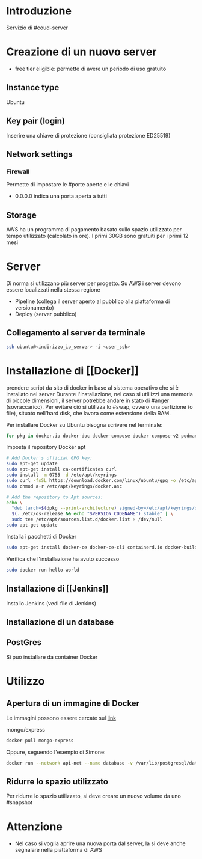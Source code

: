# Introduzione
Servizio di #coud-server
# Creazione di un nuovo server
- free tier eligible: permette di avere un periodo di uso gratuito
## Instance type
Ubuntu
## Key pair (login)
Inserire una chiave di protezione (consigliata protezione ED25519)
## Network settings
### Firewall
Permette di impostare le #porte aperte e le chiavi
- 0.0.0.0 indica una porta aperta a tutti
## Storage
AWS ha un programma di pagamento basato sullo spazio utilizzato per tempo utilizzato (calcolato in ore). I primi 30GB sono gratuiti per i primi 12 mesi
# Server
Di norma si utilizzano più server per progetto. Su AWS i server devono essere localizzati nella stessa regione 
- Pipeline (collega il server aperto al pubblico alla piattaforma di versionamento)
- Deploy (server pubblico)
## Collegamento al server da terminale
```sh
ssh ubuntu@<indirizzo_ip_server> -i <user_ssh>
```
# Installazione di [[Docker]]
prendere script da sito di docker in base al sistema operativo che si è installato nel server
Durante l'installazione, nel caso si utlilizzi una memoria di piccole dimensioni, il server potrebbe andare in stato di #anger (sovraccarico). Per evitare ciò si utilizza lo #swap, ovvero una partizione (o file), situato nell'hard disk, che lavora come estensione della RAM.

Per installare Docker su Ubuntu bisogna scrivere nel terminale:
```sh
for pkg in docker.io docker-doc docker-compose docker-compose-v2 podman-docker containerd runc; do sudo apt-get remove $pkg; done
```
Imposta il repository Docker apt
```sh
# Add Docker's official GPG key:
sudo apt-get update
sudo apt-get install ca-certificates curl
sudo install -m 0755 -d /etc/apt/keyrings
sudo curl -fsSL https://download.docker.com/linux/ubuntu/gpg -o /etc/apt/keyrings/docker.asc
sudo chmod a+r /etc/apt/keyrings/docker.asc

# Add the repository to Apt sources:
echo \
  "deb [arch=$(dpkg --print-architecture) signed-by=/etc/apt/keyrings/docker.asc] https://download.docker.com/linux/ubuntu \
  $(. /etc/os-release && echo "$VERSION_CODENAME") stable" | \
  sudo tee /etc/apt/sources.list.d/docker.list > /dev/null
sudo apt-get update
```
Installa i pacchetti di Docker
```sh
sudo apt-get install docker-ce docker-ce-cli containerd.io docker-buildx-plugin docker-compose-plugin
```
Verifica che l'installazione ha avuto successo
```sh
sudo docker run hello-world
```
## Installazione di [[Jenkins]]
Installo Jenkins (vedi file di Jenkins)
## Installazione di un database
## PostGres
Si può installare da container Docker
# Utilizzo
## Apertura di un immagine di Docker
Le immagini possono essere cercate sul [link](https://hub.docker.com/)

mongo/express
```sh
docker pull mongo-express
```
Oppure, seguendo l'esempio di Simone:
```sh
docker run --network api-net --name database -v /var/lib/postgresql/data:/var/lib/postgresql/data -e POSTGRES_PASSWORD=password -e POSTGRES_USER=api -e POSTGRES_DB=api -d postgres:14
```
## Ridurre lo spazio utilizzato
Per ridurre lo spazio utilizzato, si deve creare un nuovo volume da uno #snapshot
# Attenzione
- Nel caso si voglia aprire una nuova porta dal server, la si deve anche segnalare nella piattaforma di AWS